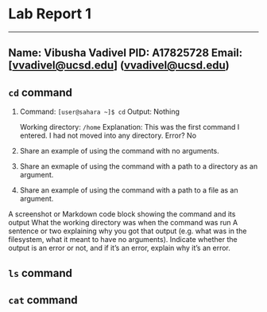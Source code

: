 # Lab Report 1
---
**Name:** Vibusha Vadivel 
**PID:** A17825728
**Email:** [vvadivel@ucsd.edu] (vvadivel@ucsd.edu)
---

## `cd` command

1. Command: `[user@sahara ~]$ cd`
   Output: Nothing

   Working directory: `/home`
   Explanation: This was the first command I entered. I had not moved into any directory. 
   Error? No

1. Share an example of using the command with no arguments.
2. Share an exmaple of using the command with a path to a directory as an argument.
3. Share an example of using the command with a path to a file as an argument.

A screenshot or Markdown code block showing the command and its output
What the working directory was when the command was run
A sentence or two explaining why you got that output (e.g. what was in the filesystem, what it meant to have no arguments).
Indicate whether the output is an error or not, and if it’s an error, explain why it’s an error.

## `ls` command

## `cat` command
